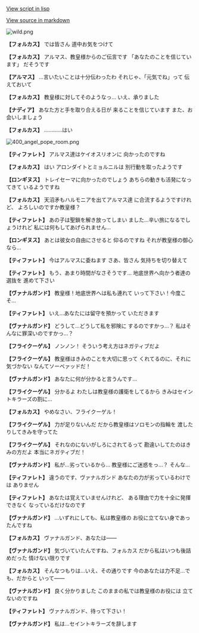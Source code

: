 [View script in lisp](../scripts/100601031.txt)

[View source in markdown](100601031.md)

![wild.png](../images/backgrounds/wild.png)

**【フォルカス】**
では皆さん
道中お気をつけて

**【フォルカス】**
アルマス、教皇様からのご伝言です
「あなたのことを信じています」
だそうです

**【アルマス】**
…言いたいことは十分伝わったわ
それじゃ、「元気でね」って
伝えておいて

**【フォルカス】**
教皇様に対してそのようなっ…
いえ、承りました

**【ナディア】**
あなた方と手を取り合える日が
来ることを信じています
また、お会いしましょう

**【フォルカス】**
…………はい

![400_angel_pope_room.png](../images/backgrounds/400_angel_pope_room.png)

**【ティファレト】**
アルマス達はケイオスリオンに
向かったのですね

**【フォルカス】**
はい
アロンダイトとミョルニルは
別行動を取ったようです

**【ロンギヌス】**
トレイセーマに向かったのでしょう
あちらの動きも活発になってきて
いるようですね

**【フォルカス】**
天沼矛もハルモニアを出てアルマス達
に合流するようですけれど、
よろしいのですか教皇様？

**【ティファレト】**
あの子は聖鎖を解き放ってしまい
ました…辛い旅になるでしょうけれど
私には何もしてあげられません…

**【ロンギヌス】**
あとは彼女の自由にさせると
仰るのですね
それが教皇様の御心なら…

**【ティファレト】**
今はアルマスに委ねます
さあ、皆さん
気持ちを切り替えて

**【ティファレト】**
もう、あまり時間がなさそうです…
地底世界へ向かう者達の選抜を
進めて下さい

**【ヴァナルガンド】**
教皇様！地底世界へは私も連れて
いって下さい！今度こそ…

**【ティファレト】**
いえ…あなたには留守を預かって
いただきます

**【ヴァナルガンド】**
どうして…どうして私を邪険に
するのですかっ…？
私はそんなに罪深いのですかっ…？

**【フライクーゲル】**
ノンノン！
そういう考え方はネガティブだよ

**【フライクーゲル】**
教皇様はきみのことを大切に思って
くれてるのに、それに気づかない
なんてソーベァッドだ！

**【ヴァナルガンド】**
あなたに何が分かると言うんです…

**【フライクーゲル】**
分かるよ
わたしは教皇様の護衛をしてるから
きみはセイントキラーズの割に…

**【フォルカス】**
やめなさい、フライクーゲル！

**【フライクーゲル】**
力が足りないんだ
だから教皇様はソロモンの指輪を
渡したりしてきみを守ってた

**【フライクーゲル】**
それなのにないがしろにされてるって
勘違いしてたのはきみの方だよ
本当にネガティブだ！

**【ヴァナルガンド】**
私が…劣っているから…
教皇様にご迷惑をっ…？
そんな…

**【ティファレト】**
違うのです、ヴァナルガンド
あなたの力が劣っているわけでは
ありません

**【ティファレト】**
あなたは覚えていませんけれど、
ある理由で力を十全に発揮できなく
なっているだけなのです

**【ヴァナルガンド】**
…いずれにしても、私は教皇様の
お役に立てない身であったんですね

**【フォルカス】**
ヴァナルガンド、あなたは――

**【ヴァナルガンド】**
気づいていたんですね、フォルカス
だから私はいつも後詰めだった
情けない限りです

**【フォルカス】**
そんなつもりは…いえ、その通りです
今のあなたは力不足…でも、だからと
いって――

**【ヴァナルガンド】**
良く分かりました
このままの私では教皇様のお役には
立てないのですね

**【ティファレト】**
ヴァナルガンド、待って下さい！

**【ヴァナルガンド】**
私は…セイントキラーズを辞します